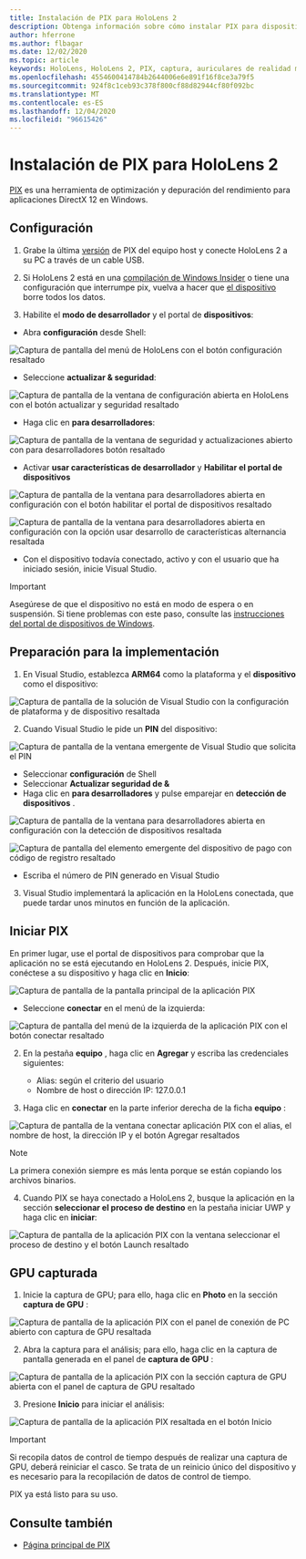 ```yaml
---
title: Instalación de PIX para HoloLens 2
description: Obtenga información sobre cómo instalar PIX para dispositivos HoloLens 2.
author: hferrone
ms.author: flbagar
ms.date: 12/02/2020
ms.topic: article
keywords: HoloLens, HoloLens 2, PIX, captura, auriculares de realidad mixta, auriculares de realidad mixta de Windows, auriculares de realidad virtual
ms.openlocfilehash: 4554600414784b2644006e6e891f16f8ce3a79f5
ms.sourcegitcommit: 924f8c1ceb93c378f800cf88d82944cf80f092bc
ms.translationtype: MT
ms.contentlocale: es-ES
ms.lasthandoff: 12/04/2020
ms.locfileid: "96615426"
---
```

# <a name="installing-pix-for-hololens-2"></a>Instalación de PIX para HoloLens 2

[PIX](https://devblogs.microsoft.com/pix) es una herramienta de optimización y depuración del rendimiento para aplicaciones DirectX 12 en Windows. 

## <a name="setup"></a>Configuración

1. Grabe la última [versión]( https://devblogs.microsoft.com/pix/download) de PIX del equipo host y conecte HoloLens 2 a su PC a través de un cable USB.

2. Si HoloLens 2 está en una [compilación de Windows Insider](https://insider.windows.com) o tiene una configuración que interrumpe pix, vuelva a hacer que  [el dispositivo](https://docs.microsoft.com/hololens/hololens-recovery) borre todos los datos.

3. Habilite el **modo de desarrollador** y el portal de **dispositivos**:

* Abra **configuración** desde Shell:

![Captura de pantalla del menú de HoloLens con el botón configuración resaltado](images/pix-img-01.jpg)

* Seleccione **actualizar & seguridad**:

![Captura de pantalla de la ventana de configuración abierta en HoloLens con el botón actualizar y seguridad resaltado](images/pix-img-02.jpg)

* Haga clic en **para desarrolladores**:

![Captura de pantalla de la ventana de seguridad y actualizaciones abierto con para desarrolladores botón resaltado](images/pix-img-03.jpg)

* Activar **usar características de desarrollador** y **Habilitar el portal de dispositivos**

![Captura de pantalla de la ventana para desarrolladores abierta en configuración con el botón habilitar el portal de dispositivos resaltado](images/pix-img-04.jpg)

![Captura de pantalla de la ventana para desarrolladores abierta en configuración con la opción usar desarrollo de características alternancia resaltada](images/pix-img-05.jpg)

* Con el dispositivo todavía conectado, activo y con el usuario que ha iniciado sesión, inicie Visual Studio.

> [!IMPORTANT]
> Asegúrese de que el dispositivo no está en modo de espera o en suspensión. Si tiene problemas con este paso, consulte las [instrucciones del portal de dispositivos de Windows](https://docs.microsoft.com/windows/mixed-reality/develop/platform-capabilities-and-apis/using-the-windows-device-portal).

## <a name="preparing-for-deployment"></a>Preparación para la implementación

1. En Visual Studio, establezca **ARM64** como la plataforma y el **dispositivo** como el dispositivo:

![Captura de pantalla de la solución de Visual Studio con la configuración de plataforma y de dispositivo resaltada](images/pix-img-06.png)

2. Cuando Visual Studio le pide un **PIN** del dispositivo:

![Captura de pantalla de la ventana emergente de Visual Studio que solicita el PIN](images/pix-img-07.png)

* Seleccionar **configuración** de Shell
* Seleccionar **Actualizar seguridad de &**
* Haga clic en **para desarrolladores** y pulse emparejar en **detección de dispositivos** . 

![Captura de pantalla de la ventana para desarrolladores abierta en configuración con la detección de dispositivos resaltada](images/pix-img-08.jpg)

![Captura de pantalla del elemento emergente del dispositivo de pago con código de registro resaltado](images/pix-img-09.jpg)

* Escriba el número de PIN generado en Visual Studio

3. Visual Studio implementará la aplicación en la HoloLens conectada, que puede tardar unos minutos en función de la aplicación.

## <a name="launching-pix"></a>Iniciar PIX

En primer lugar, use el portal de dispositivos para comprobar que la aplicación no se está ejecutando en HoloLens 2. Después, inicie PIX, conéctese a su dispositivo y haga clic en **Inicio**:

![Captura de pantalla de la pantalla principal de la aplicación PIX](images/pix-img-10.png)

* Seleccione **conectar** en el menú de la izquierda:

![Captura de pantalla del menú de la izquierda de la aplicación PIX con el botón conectar resaltado](images/pix-img-11.png)

2. En la pestaña **equipo** , haga clic en **Agregar** y escriba las credenciales siguientes:
    * Alias: según el criterio del usuario
    * Nombre de host o dirección IP: 127.0.0.1

3. Haga clic en **conectar** en la parte inferior derecha de la ficha **equipo** :

![Captura de pantalla de la ventana conectar aplicación PIX con el alias, el nombre de host, la dirección IP y el botón Agregar resaltados](images/pix-img-12.png)

> [!NOTE]
> La primera conexión siempre es más lenta porque se están copiando los archivos binarios.

4. Cuando PIX se haya conectado a HoloLens 2, busque la aplicación en la sección **seleccionar el proceso de destino** en la pestaña iniciar UWP y haga clic en **iniciar**:

![Captura de pantalla de la aplicación PIX con la ventana seleccionar el proceso de destino y el botón Launch resaltado](images/pix-img-13.png)

## <a name="gpu-captured"></a>GPU capturada

1. Inicie la captura de GPU; para ello, haga clic en **Photo** en la sección **captura de GPU** :

![Captura de pantalla de la aplicación PIX con el panel de conexión de PC abierto con captura de GPU resaltada](images/pix-img-14.png)

2. Abra la captura para el análisis; para ello, haga clic en la captura de pantalla generada en el panel de **captura de GPU** :

![Captura de pantalla de la aplicación PIX con la sección captura de GPU abierta con el panel de captura de GPU resaltado](images/pix-img-15.png)

3. Presione **Inicio** para iniciar el análisis:

![Captura de pantalla de la aplicación PIX resaltada en el botón Inicio](images/pix-img-16.png)

> [!IMPORTANT]
> Si recopila datos de control de tiempo después de realizar una captura de GPU, deberá reiniciar el casco. Se trata de un reinicio único del dispositivo y es necesario para la recopilación de datos de control de tiempo.

PIX ya está listo para su uso.

## <a name="see-also"></a>Consulte también
* [Página principal de PIX](https://devblogs.microsoft.com/pix)